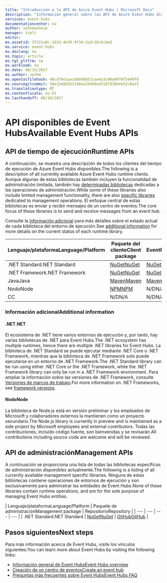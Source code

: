 ```yaml
---
title: "Introducción a la API de Azure Event Hubs | Microsoft Docs"
description: "Información general sobre las API de Azure Event Hubs disponibles"
services: event-hubs
documentationcenter: na
author: sethmanheim
manager: timlt
editor: 
ms.assetid: 3f221a0c-182d-4e39-9f3d-3a3c16c5c6ed
ms.service: event-hubs
ms.devlang: na
ms.topic: article
ms.tgt_pltfrm: na
ms.workload: na
ms.date: 08/15/2017
ms.author: sethm
ms.openlocfilehash: 40cd76e1aacb68d6051cae4a3c90a8970f5449f0
ms.sourcegitcommit: 50e23e8d3b1148ae2d36dad3167936b4e52c8a23
ms.translationtype: MT
ms.contentlocale: es-ES
ms.lasthandoff: 08/18/2017
---
```

# <a name="available-event-hubs-apis"></a><span data-ttu-id="026bc-103">API disponibles de Event Hubs</span><span class="sxs-lookup"><span data-stu-id="026bc-103">Available Event Hubs APIs</span></span>

## <a name="runtime-apis"></a><span data-ttu-id="026bc-104">API de tiempo de ejecución</span><span class="sxs-lookup"><span data-stu-id="026bc-104">Runtime APIs</span></span>

<span data-ttu-id="026bc-105">A continuación, se muestra una descripción de todos los clientes del tiempo de ejecución de Azure Event Hubs disponibles.</span><span class="sxs-lookup"><span data-stu-id="026bc-105">The following is a description of all currently available Azure Event Hubs runtime clients.</span></span> <span data-ttu-id="026bc-106">Aunque algunas de estas bibliotecas también incluyen la funcionalidad de administración limitada, también hay [determinadas bibliotecas](#management-apis) dedicadas a las operaciones de administración.</span><span class="sxs-lookup"><span data-stu-id="026bc-106">While some of these libraries also include limited management functionality, there are also [specific libraries](#management-apis) dedicated to management operations.</span></span> <span data-ttu-id="026bc-107">El enfoque central de estas bibliotecas es enviar y recibir mensajes de un centro de eventos.</span><span class="sxs-lookup"><span data-stu-id="026bc-107">The core focus of these libraries is to send and receive messages from an event hub.</span></span>

<span data-ttu-id="026bc-108">Consulte la [información adicional](#additional-information) para más detalles sobre el estado actual de cada biblioteca del entorno de ejecución.</span><span class="sxs-lookup"><span data-stu-id="026bc-108">See [additional information](#additional-information) for more details on the current status of each runtime library.</span></span>

| <span data-ttu-id="026bc-109">Lenguaje/plataforma</span><span class="sxs-lookup"><span data-stu-id="026bc-109">Language/Platform</span></span> | <span data-ttu-id="026bc-110">Paquete del cliente</span><span class="sxs-lookup"><span data-stu-id="026bc-110">Client package</span></span> | <span data-ttu-id="026bc-111">Paquete EventProcessorHost</span><span class="sxs-lookup"><span data-stu-id="026bc-111">EventProcessorHost package</span></span> | <span data-ttu-id="026bc-112">Repositorio</span><span class="sxs-lookup"><span data-stu-id="026bc-112">Repository</span></span> |
| --- | --- | --- | --- |
| <span data-ttu-id="026bc-113">.NET Standard</span><span class="sxs-lookup"><span data-stu-id="026bc-113">.NET Standard</span></span> | [<span data-ttu-id="026bc-114">NuGet</span><span class="sxs-lookup"><span data-stu-id="026bc-114">NuGet</span></span>](https://www.nuget.org/packages/Microsoft.Azure.EventHubs/) | [<span data-ttu-id="026bc-115">NuGet</span><span class="sxs-lookup"><span data-stu-id="026bc-115">NuGet</span></span>](https://www.nuget.org/packages/Microsoft.Azure.EventHubs.Processor/) | [<span data-ttu-id="026bc-116">GitHub</span><span class="sxs-lookup"><span data-stu-id="026bc-116">GitHub</span></span>](https://github.com/azure/azure-event-hubs-dotnet) |
| <span data-ttu-id="026bc-117">.NET Framework</span><span class="sxs-lookup"><span data-stu-id="026bc-117">.NET Framework</span></span> | [<span data-ttu-id="026bc-118">NuGet</span><span class="sxs-lookup"><span data-stu-id="026bc-118">NuGet</span></span>](https://www.nuget.org/packages/WindowsAzure.ServiceBus/) | [<span data-ttu-id="026bc-119">NuGet</span><span class="sxs-lookup"><span data-stu-id="026bc-119">NuGet</span></span>](https://www.nuget.org/packages/Microsoft.Azure.ServiceBus.EventProcessorHost/) | <span data-ttu-id="026bc-120">N/D</span><span class="sxs-lookup"><span data-stu-id="026bc-120">N/A</span></span> |
| <span data-ttu-id="026bc-121">Java</span><span class="sxs-lookup"><span data-stu-id="026bc-121">Java</span></span> | [<span data-ttu-id="026bc-122">Maven</span><span class="sxs-lookup"><span data-stu-id="026bc-122">Maven</span></span>](https://search.maven.org/#search%7Cga%7C1%7Ca%3A%22azure-eventhubs%22) | [<span data-ttu-id="026bc-123">Maven</span><span class="sxs-lookup"><span data-stu-id="026bc-123">Maven</span></span>](https://search.maven.org/#search%7Cga%7C1%7Ca%3A%22azure-eventhubs-eph%22) | [<span data-ttu-id="026bc-124">GitHub</span><span class="sxs-lookup"><span data-stu-id="026bc-124">GitHub</span></span>](https://github.com/Azure/azure-event-hubs-java) |
| <span data-ttu-id="026bc-125">Nodo</span><span class="sxs-lookup"><span data-stu-id="026bc-125">Node</span></span> | [<span data-ttu-id="026bc-126">NPM</span><span class="sxs-lookup"><span data-stu-id="026bc-126">NPM</span></span>](https://www.npmjs.com/package/azure-event-hubs) | <span data-ttu-id="026bc-127">N/D</span><span class="sxs-lookup"><span data-stu-id="026bc-127">N/A</span></span> | [<span data-ttu-id="026bc-128">GitHub</span><span class="sxs-lookup"><span data-stu-id="026bc-128">GitHub</span></span>](https://github.com/Azure/azure-event-hubs-node) |
| <span data-ttu-id="026bc-129">C</span><span class="sxs-lookup"><span data-stu-id="026bc-129">C</span></span> | <span data-ttu-id="026bc-130">N/D</span><span class="sxs-lookup"><span data-stu-id="026bc-130">N/A</span></span> | <span data-ttu-id="026bc-131">N/D</span><span class="sxs-lookup"><span data-stu-id="026bc-131">N/A</span></span> | [<span data-ttu-id="026bc-132">GitHub</span><span class="sxs-lookup"><span data-stu-id="026bc-132">GitHub</span></span>](https://github.com/Azure/azure-event-hubs-c) |

### <a name="additional-information"></a><span data-ttu-id="026bc-133">Información adicional</span><span class="sxs-lookup"><span data-stu-id="026bc-133">Additional information</span></span>

#### <a name="net"></a><span data-ttu-id="026bc-134">.NET</span><span class="sxs-lookup"><span data-stu-id="026bc-134">.NET</span></span>
<span data-ttu-id="026bc-135">El ecosistema de .NET tiene varios entornos de ejecución y, por tanto, hay varias bibliotecas de .NET para Event Hubs.</span><span class="sxs-lookup"><span data-stu-id="026bc-135">The .NET ecosystem has multiple runtimes, hence there are multiple .NET libraries for Event Hubs.</span></span> <span data-ttu-id="026bc-136">La biblioteca de .NET Standard se puede ejecutar mediante .NET Core o .NET Framework, mientras que la biblioteca de .NET Framework solo puede ejecutarse en un entorno de .NET Framework.</span><span class="sxs-lookup"><span data-stu-id="026bc-136">The .NET Standard library can be run using either .NET Core or the .NET Framework, while the .NET Framework library can only be run in a .NET Framework environment.</span></span> <span data-ttu-id="026bc-137">Para ampliar la información sobre las versiones de .NET Framework, consulte [Versiones de marcos de trabajo](https://docs.microsoft.com/dotnet/articles/standard/frameworks#framework-versions).</span><span class="sxs-lookup"><span data-stu-id="026bc-137">For more information on .NET Frameworks, see [framework versions](https://docs.microsoft.com/dotnet/articles/standard/frameworks#framework-versions).</span></span>

#### <a name="node"></a><span data-ttu-id="026bc-138">Nodo</span><span class="sxs-lookup"><span data-stu-id="026bc-138">Node</span></span>

<span data-ttu-id="026bc-139">La biblioteca de Node.js está en versión preliminar y los empleados de Microsoft y colaboradores externos la mantienen como un proyecto secundario.</span><span class="sxs-lookup"><span data-stu-id="026bc-139">The Node.js library is currently in preview and is maintained as a side project by Microsoft employees and external contributors.</span></span> <span data-ttu-id="026bc-140">Todas las contribuciones, incluido código fuente, son bienvenidas y se revisarán.</span><span class="sxs-lookup"><span data-stu-id="026bc-140">All contributions including source code are welcome and will be reviewed.</span></span>

## <a name="management-apis"></a><span data-ttu-id="026bc-141">API de administración</span><span class="sxs-lookup"><span data-stu-id="026bc-141">Management APIs</span></span>

<span data-ttu-id="026bc-142">A continuación se proporciona una lista de todas las bibliotecas específicas de administración disponibles actualmente.</span><span class="sxs-lookup"><span data-stu-id="026bc-142">The following is a listing of all currently available management specific libraries.</span></span> <span data-ttu-id="026bc-143">Ninguna de estas bibliotecas contiene operaciones de entornos de ejecución y son exclusivamente para administrar las entidades de Event Hubs.</span><span class="sxs-lookup"><span data-stu-id="026bc-143">None of these libraries contain runtime operations, and are for the sole purpose of managing Event Hubs entities.</span></span>

| <span data-ttu-id="026bc-144">Lenguaje/plataforma</span><span class="sxs-lookup"><span data-stu-id="026bc-144">Language/Platform</span></span> | <span data-ttu-id="026bc-145">Paquete de administración</span><span class="sxs-lookup"><span data-stu-id="026bc-145">Management package</span></span> | <span data-ttu-id="026bc-146">Repositorio</span><span class="sxs-lookup"><span data-stu-id="026bc-146">Repository</span></span> |
| --- | --- | --- | --- |
| <span data-ttu-id="026bc-147">.NET Standard</span><span class="sxs-lookup"><span data-stu-id="026bc-147">.NET Standard</span></span> | [<span data-ttu-id="026bc-148">NuGet</span><span class="sxs-lookup"><span data-stu-id="026bc-148">NuGet</span></span>](https://www.nuget.org/packages/Microsoft.Azure.Management.EventHub) | [<span data-ttu-id="026bc-149">GitHub</span><span class="sxs-lookup"><span data-stu-id="026bc-149">GitHub</span></span>](https://github.com/Azure/azure-sdk-for-net/tree/AutoRest/src/ResourceManagement/EventHub) |

## <a name="next-steps"></a><span data-ttu-id="026bc-150">Pasos siguientes</span><span class="sxs-lookup"><span data-stu-id="026bc-150">Next steps</span></span>
<span data-ttu-id="026bc-151">Para más información acerca de Event Hubs, visite los vínculos siguientes:</span><span class="sxs-lookup"><span data-stu-id="026bc-151">You can learn more about Event Hubs by visiting the following links:</span></span>

* [<span data-ttu-id="026bc-152">Información general de Event Hubs</span><span class="sxs-lookup"><span data-stu-id="026bc-152">Event Hubs overview</span></span>](event-hubs-what-is-event-hubs.md)
* [<span data-ttu-id="026bc-153">Creación de un centro de eventos</span><span class="sxs-lookup"><span data-stu-id="026bc-153">Create an event hub</span></span>](event-hubs-create.md)
* [<span data-ttu-id="026bc-154">Preguntas más frecuentes sobre Event Hubs</span><span class="sxs-lookup"><span data-stu-id="026bc-154">Event Hubs FAQ</span></span>](event-hubs-faq.md)